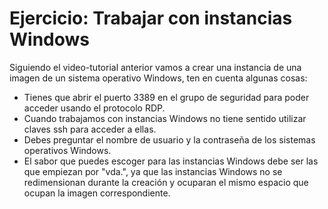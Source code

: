 # Ejercicio: Trabajar con instancias Windows
<p>Siguiendo el video-tutorial anterior vamos a crear una instancia de una imagen de un sistema operativo Windows, ten en cuenta algunas cosas:</p>
<ul>
<li>Tienes que abrir el puerto 3389 en el grupo de seguridad para poder acceder usando el protocolo RDP.</li>
<li>Cuando trabajamos con instancias Windows no tiene sentido utilizar claves ssh para acceder a ellas.</li>
<li>Debes preguntar el nombre de usuario y la contraseña de los sistemas operativos Windows.</li>
<li>El sabor que puedes escoger para las instancias Windows debe ser las que empiezan por "vda.", ya que las instancias Windows no se redimensionan durante la creación y ocuparan el mismo espacio que ocupan la imagen correspondiente.</li>
</ul>
